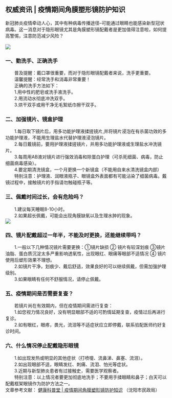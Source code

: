 ## 权威资讯 | 疫情期间角膜塑形镜防护知识  
新冠肺炎疫情牵动人心，其中有种病毒传播途径&#8211;可能通过眼睛也能感染新型冠状病毒。这一消息对于隐形眼镜尤其是角膜塑形镜配戴者是更加值得注意啦，如何提高警惕，注意防范减少风险？<br>  
![](http://cdncms.v-keep.cn/wp-content/uploads/2020/03/1000-10.jpg)  
### 一、勤洗手、正确洗手  
　　普及提醒：戴口罩很重要，而对于隐形眼镜配戴者来说，洗手更重要。  
　　温馨提醒：经常洗手和消毒非常重要！  
　　正确的洗手方法如下：  
　　1.用中性的肥皂或洗手液洗手。  
　　2.用流动水彻底冲洗双手。  
　　3.烘干双手或用干净无毛絮纸巾擦干双手。  
### 二、加强镜片、镜盒护理  
　　1.每日取下镜片后，用多功能护理液揉搓镜片,并将镜片浸泡在有杀菌功效的多功能护理液，不能用生理盐水代替护理液浸泡镜片。  
　　2.每日戴镜前，要用护理液揉搓镜片，并用多功能护理液或生理盐水冲洗镜片。  
　　3.每周用AB液对镜片进行强效消毒和除蛋白护理（可杀死细菌、病毒，防止细菌病毒感染）。  
<em>　　</em>4.要定期清洗镜盒，一个月更换一个新镜盒（不能用自来水清洗镜盒内部）  
　　特别注意：护理液、润眼液瓶子、眼镜盒外表面都有可能沾染了细菌病毒。戴镜过程中，接触镜片的手指请勿触碰瓶子等。  
### 三、佩戴时间过长，会有危险吗？  
　　1.建议每天睡眠8-10小时。  
　　2.如果超长佩戴，可能会出现角膜缺氧以及生理水肿的现象。  
![](http://cdncms.v-keep.cn/wp-content/uploads/2020/03/956-1024x720.jpg)  
### 四、镜片配戴超过一年半，不能及时更换，还能继续带吗？  
　　1.一般以下几种情况镜片需要更换：①镜片缺损 ② 镜片有较深划痕 ③镜片油脂、蛋白质沉淀太多严重影响透氧性，出现眼红、眼痛等眼部不适情况 ④ 镜片使用后塑形效果不理想。  
<em>　</em>　2.如镜片干净，划痕少、戴后舒适，效果良好的可以继续佩戴，但需加强护理级别。  
　　3.如果眼睛有任何不舒服情况，请停止佩戴。  
### 五、疫情期间是否需要复查？  
　　若镜片尚在有效期内，但在疫情期间需进行复查：  
　　1.如您视力情况良好，没有明显眼部不适的可酌情延期复查，疫情过后再进行复诊。  
　　2.如有眼红，眼疼，畏光，流泪等不适症状应立即停戴，联系验配医师约好复诊时间。  
### 六、什么情况停止配戴隐形眼镜  
　　1.如出现发热或明显的其他症状（打喷嚏、流鼻涕、鼻塞、流泪）。  
　　2.如出现眼部不适，眼睛发红、刺痛、流泪、怕光等症状。  
　　3.近期与新型肺炎患者有过接触史，需要医学观察者。  
　　特别注意：以上情况者要更加彻底地洗手；不要用手揉眼睛和鼻子；白天可以配戴框架眼镜作为防护方法之一。  
文章参考文献： <a href="http://mzj.shenyang.gov.cn/html/SYMZJ/151150408047684/151150408047684/15115062974072/0804768447510587.html">健康科普堂 | 疫情期间角膜塑形镜防护知识</a> （沈阳市民政局）  
